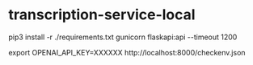 # transcription-service-local

pip3 install -r ./requirements.txt
gunicorn flaskapi:api --timeout 1200

export OPENAI_API_KEY=XXXXXX
http://localhost:8000/checkenv.json
